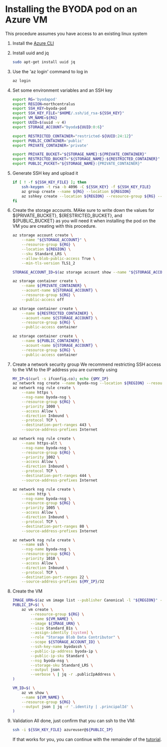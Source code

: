# Installing the BYODA pod on an Azure VM

This procedure assumes you have access to an existing linux system

1. Install the [Azure CLI](https://docs.microsoft.com/en-us/cli/azure/install-azure-cli-linux?pivots=apt)

2. Install uuid and jq

    ```bash
    sudo apt-get install uuid jq
    ```

3. Use the 'az login' command to log in

    ```bash
    az login
    ```

4. Set some environment variables and an SSH key

    ```bash
    export RG='byodapod'
    export REGION=northcentralus
    export SSH_KEY=byoda-pod
    export SSH_KEY_FILE="$HOME/.ssh/id_rsa-${SSH_KEY}"
    export VM_NAME=${RG}
    export UUID=$(uuid -v 4)
    export STORAGE_ACCOUNT="byoda${UUID:0:6}"

    export RESTRICTED_CONTAINER="restricted-${UUID:24:12}"
    export PUBLIC_CONTAINER='public'
    export PRIVATE_CONTAINER='private'

    export PRIVATE_BUCKET="${STORAGE_NAME}:${PRIVATE_CONTAINER}"
    export RESTRICTED_BUCKET="${STORAGE_NAME}:${RESTRICTED_CONTAINER}"
    export PUBLIC_PUCKET="${STORAGE_NAME}:{PRIVATE_CONTAINER}"
    ```

5. Generate SSH key and upload it

    ```bash
    if [ ! -f ${SSH_KEY_FILE} ]; then
        ssh-keygen -t rsa -b 4096 -C ${SSH_KEY} -f ${SSH_KEY_FILE}
        az group create --name ${RG} --location ${REGION}
        az sshkey create --location ${REGION} --resource-group ${RG} --name byodassh --public-key "@${SSH_KEY_FILE}.pub"
    fi
    ```

6. Create the storage accounts. MAke sure to write down the values for ${PRIVATE_BUCKET}, ${RESTRICTED_BUCKET}, and ${PUBLIC_BUCKET} as you will need it when installing the pod on the VM you are creating with this procedure.

    ```bash
    az storage account create \
        --name "${STORAGE_ACCOUNT}" \
        --resource-group ${RG} \
        --location ${REGION} \
        --sku Standard_LRS \
        --allow-blob-public-access True \
        --min-tls-version TLS1_2

    STORAGE_ACCOUNT_ID=$(az storage account show --name "${STORAGE_ACCOUNT}" --resource-group ${RG} | jq -r .id)

    az storage container create \
        --name ${PRIVATE_CONTAINER} \
        --acount-name ${STORAGE_ACCOUNT} \
        --resource-group ${RG} \
        --public-access off

    az storage container create \
        --name ${RESTRICTED_CONTAINER} \
        --acount-name ${STORAGE_ACCOUNT} \
        --resource-group ${RG} \
        --public-access container

    az storage container create \
        --name ${PUBLIC_CONTAINER} \
        --acount-name ${STORAGE_ACCOUNT} \
        --resource-group ${RG} \
        --public-access container
    ```

7. Create a network security group
We recommend restricting SSH access to the VM to the IP address you are currently using

    ```bash
    MY_IP=$(curl -s ifconfig.co); echo {$MY_IP}
    az network nsg create --name byoda-nsg --location ${REGION} --resource-group ${RG}
    az network nsg rule create \
        --name https \
        --nsg-name byoda-nsg \
        --resource-group ${RG} \
        --priority 1000 \
        --access Allow \
        --direction Inbound \
        --protocol TCP \
        --destination-port-ranges 443 \
        --source-address-prefixes Internet

    az network nsg rule create \
        --name https-alt \
        --nsg-name byoda-nsg \
        --resource-group ${RG} \
        --priority 1002 \
        --access Allow \
        --direction Inbound \
        --protocol TCP \
        --destination-port-ranges 444 \
        --source-address-prefixes Internet

    az network nsg rule create \
        --name http \
        --nsg-name byoda-nsg \
        --resource-group ${RG} \
        --priority 1005 \
        --access Allow \
        --direction Inbound \
        --protocol TCP \
        --destination-port-ranges 80 \
        --source-address-prefixes Internet

    az network nsg rule create \
        --name ssh \
        --nsg-name byoda-nsg \
        --resource-group ${RG} \
        --priority 1010 \
        --access Allow \
        --direction Inbound \
        --protocol TCP \
        --destination-port-ranges 22 \
        --source-address-prefixes ${MY_IP}/32
    ```

8. Create the VM

    ```bash
    IMAGE_URN=$(az vm image list --publisher Canonical -l "${REGION}" --sku "minimal-22_04-daily-lts-gen2" --all --architecture x64 | jq -r 'last| .urn'); echo Image: ${IMAGE_URN}
    PUBLIC_IP=$( \
        az vm create \
            --resource-group ${RG} \
            --name ${VM_NAME} \
            --image ${IMAGE_URN} \
            --size Standard_B1s \
            --assign-identity [system] \
            --role "Storage Blob Data Contributor" \
            --scope ${STORAGE_ACCOUNT_ID} \
            --ssh-key-name byodassh \
            --public-ip-address byoda-ip \
            --public-ip-sku Standard \
            --nsg byoda-nsg \
            --storage-sku Standard_LRS \
            --output json \
            --verbose \ | jq -r .publicIpAddress \
    )

    VM_ID=$( \
        az vm show \
        --name ${VM_NAME} \
        --resource-group ${RG} \
        --output json | jq -r '.identity | .principalId' \
    )
    ```

9. Validation
    All done, just confirm that you can ssh to the VM:

    ```bash
    ssh -i ${SSH_KEY_FILE} azureuser@${PUBLIC_IP}
    ```

    If that works for you, you can continue with the remainder of the [tutorial](https://github.com/byoda/byoda-python/blob/master/README.md).
